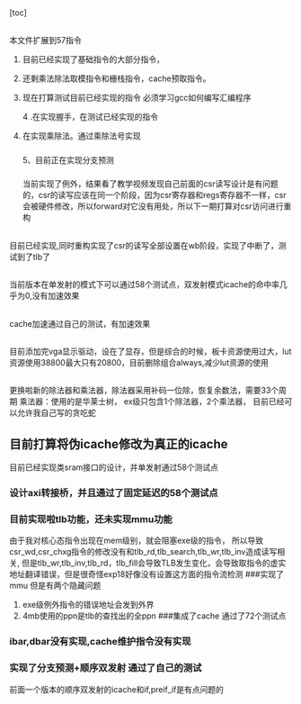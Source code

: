 # 

[toc]
##
本文件扩展到57指令

1. 目前已经实现了基础指令的大部分指令，
2. 还剩乘法除法取模指令和栅栈指令，cache预取指令。
3. 现在打算测试目前已经实现的指令
   必须学习gcc如何编写汇编程序

   4 .在实现握手，在测试已经实现的指令
4. 在实现乘除法。通过乘除法号实现
   
   ### 
   
   5、目前正在实现分支预测
   
   ### 
   当前实现了例外，结果看了教学视频发现自己前面的csr读写设计是有问题的，csr的读写应该在同一个阶段，因为csr寄存器和regs寄存器不一样，csr会被硬件修改，所以forward对它没有用处，所以下一期打算对csr访问进行重构
   ## 
  目前已经实现,同时重构实现了csr的读写全部设置在wb阶段，实现了中断了，测试到了tlb了 
   ## 
当前版本在单发射的模式下可以通过58个测试点，双发射模式icache的命中率几乎为0,没有加速效果
## 
cache加速通过自己的测试，有加速效果
## 
目前添加完vga显示驱动，设在了显存，但是综合的时候，板卡资源使用过大，lut资源使用38800最大只有20800，目前删除组合always,减少lut资源的使用
## 
更换啦新的除法器和乘法器，除法器采用补码一位除，恢复余数法，需要33个周期
乘法器：使用的是华莱士树，
ex级只包含1个除法器，2个乘法器，
目前已经可以允许我自己写的贪吃蛇
## 目前打算将伪icache修改为真正的icache
目前已经实现类sram接口的设计，并单发射通过58个测试点
### 设计axi转接桥，并且通过了固定延迟的58个测试点
### 目前实现啦tlb功能，还未实现mmu功能
由于我对核心态指令出现在mem级别，就会阻塞exe级的指令，
所以导致csr_wd,csr_chxg指令的修改没有和tlb_rd,tlb_search,tlb_wr,tlb_inv造成读写相关,
但是tlb_wr,tlb_inv,tlb_rd，tlb_fill会导致TLB发生变化，会导致取指令的虚实地址翻译错误，但是很奇怪exp18好像没有设置这方面的指令流检测
###实现了mmu
但是有两个隐藏问题
1. exe级例外指令的错误地址会发到外界
2. 4mb使用的ppn是tlb的查找出的全ppn
###集成了cache
通过了72个测试点
### ibar,dbar没有实现,cache维护指令没有实现
### 实现了分支预测+顺序双发射 通过了自己的测试
前面一个版本的顺序双发射的icache和if,preif_if是有点问题的
